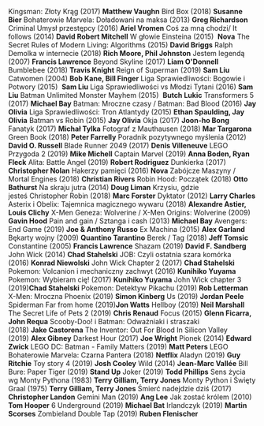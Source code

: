 Kingsman: Złoty Krąg (2017) **Matthew Vaughn**
Bird Box (2018) **Susanne Bier**
Bohaterowie Marvela: Doładowani na maksa (2013) **Greg Richardson**
Criminal Umysł przestępcy (2016) **Ariel Vromen**
Coś za mną chodzi/ It follows (2014) **David Robert Mitchell**
W głowie Einsteina (2015)  **Nova**
The Secret Rules of Modern Living: Algorithms (2015) **David Briggs**
Ralph Demolka w internecie (2018) **Rich Moore, Phil Johnston**
Jestem legendą (2007) **Francis Lawrence**
Beyond Skyline (2017) **Liam O'Donnell**
Bumblebee (2018) **Travis Knight**
Reign of Superman (2019) **Sam Liu**
Catwomen (2004) **Bob Kane, Bill Finger**
Liga Sprawiedliwości: Bogowie i Potwory (2015)  **Sam Liu**
Liga Sprawiedliwości vs Młodzi Tytani (2016) **Sam Liu**
Batman Unlimited Monster Mayhem (2015)  **Butch Lukic**
Transformers 5 (2017) **Michael Bay**
Batman: Mroczne czasy / Batman: Bad Blood (2016) **Jay Olivia**
Liga Sprawiedliwości: Tron Atlantydy (2015) **Ethan Spaulding, Jay Olivia**
Batman vs Robin (2015) **Jay Olivia**
Okja (2017) **Joon-ho Bong**
Fanatyk (2017) **Michał Tylka**
Fotograf z Mauthausen (2018) **Mar Targarona**
Green Book (2018) **Peter Farrelly**
Poradnik pozytywnego myślenia (2012) **David O. Russell**
Blade Runner 2049 (2017) **Denis Villeneuve**
LEGO Przygoda 2 (2019) **Mike Michell**
Captain Marvel (2019) **Anna Boden, Ryan Fleck**
Alita: Battle Angel (2019) **Robert Rodriguez**
Dunkierka (2017) **Christopher Nolan**
Hakerzy pamięci (2016) **Nova**
Zabójcze Maszyny / Mortal Engines (2018) **Christian Rivers**
Robin Hood: Początek (2018) **Otto Bathurst**
Na skraju jutra (2014) **Doug Liman**
Krzysiu, gdzie jesteś Christopher Robin (2018) **Marc Forster**
Dyktator (2012) **Larry Charles**
Asterix i Obelix: Tajemnica magicznego wywaru (2018) **Alexandre Astier, Louis Clichy**
X-Men Geneza: Wolverine / X-Men Origins: Wolverine (2009) **Gavin Hood**
Pain and gain / Sztanga i cash (2013) **Michael Bay**
Avengers: End Game (2019) **Joe & Anthony Russo**
Ex Machina (2015) **Alex Garland**
Bękarty wojny (2009) **Quantino Tarantino**
Berek / Tag (2018) **Jeff Tomsic**
Constantine (2005) **Francis Lawrence**
Shazam (2019) **David F. Sandberg**
John Wick (2014) **Chad Stahelski**
JOB: Czyli ostatnia szara komórka (2016) **Konrad Niewolski**
John Wick Chapter 2 (2017) **Chad Stahelski**
Pokemon: Volcanion i mechaniczny zachwyt (2016) **Kunihiko Yuyama**
Pokemon: Wybieram cię! (2017) **Kunihiko Yuyama**
John Wick chapter 3 (2019)**Chad Stahelski**
Pokemon: Detektyw Pikachu (2019) **Rob Letterman**
X-Men: Mroczna Phoenix (2019) **Simon Kinberg**
Us (2019) **Jordan Peele**
Spiderman Far from home (2019)**Jon Watts**
Hellboy (2019) **Neil Marshall**
The Secret Life of Pets 2 (2019) **Chris Renaud**
Focus (2015) **Glenn Ficarra, John Requa**
Scooby-Doo! i Batman: Odważniaki i straszaki (2018) **Jake Castorena**
The Inventor: Out For Blood In Silicon Valley (2019) **Alex Gibney**
Darkest Hour (2017) **Joe Wright**
Pionek (2014) **Edward Zwick**
LEGO DC: Batman - Family Matters (2019) **Matt Peters**
LEGO Bohaterowie Marvela: Czarna Pantera (2018) **Netflix**
Aladyn (2019) **Guy Ritchie**
Toy story 4 (2019) **Josh Cooley**
Wild (2014) **Jean-Marc Vallée**
Bill Bure: Paper Tiger (2019) **Stand Up**
Joker (2019) **Todd Phillips**
Sens życia wg Monty Pythona (1983) **Terry Gilliam, Terry Jones**
Monty Python i Święty Graal (1975) **Terry Gilliam, Terry Jones**
Śmierć nadejdzie dziś (2017) **Christopher Landon**
Gemini Man (2019) **Ang Lee**
Jak zostać królem (2010) **Tom Hooper**
6 Underground (2019) **Michael Bat**
Irlandczyk (2019) **Martin Scorses**
Zombieland Double Tap (2019) **Ruben Flenischer**
